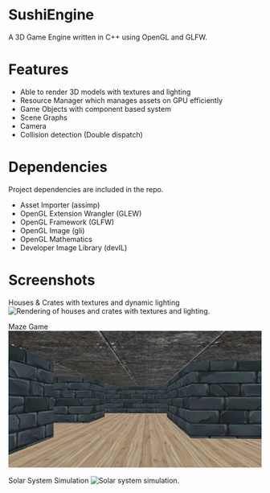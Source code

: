 # SushiEngine
A 3D Game Engine written in C++ using OpenGL and GLFW.

# Features
* Able to render 3D models with textures and lighting
* Resource Manager which manages assets on GPU efficiently
* Game Objects with component based system
* Scene Graphs
* Camera
* Collision detection (Double dispatch)

# Dependencies
Project dependencies are included in the repo. 
* Asset Importer (assimp)
* OpenGL Extension Wrangler (GLEW)
* OpenGL Framework (GLFW)
* OpenGL Image (gli)
* OpenGL Mathematics
* Developer Image Library (devIL)

# Screenshots
Houses & Crates with textures and dynamic lighting
![Rendering of houses and crates with textures and lighting.](/../Screenshots/Screenshots/Models.PNG)

Maze Game
![3D maze game.](/Screenshots/Maze.PNG "Maze")

Solar System Simulation
![Solar system simulation.](../Screenshots/Screenshots/SolarSystem.PNG "Solar System")
